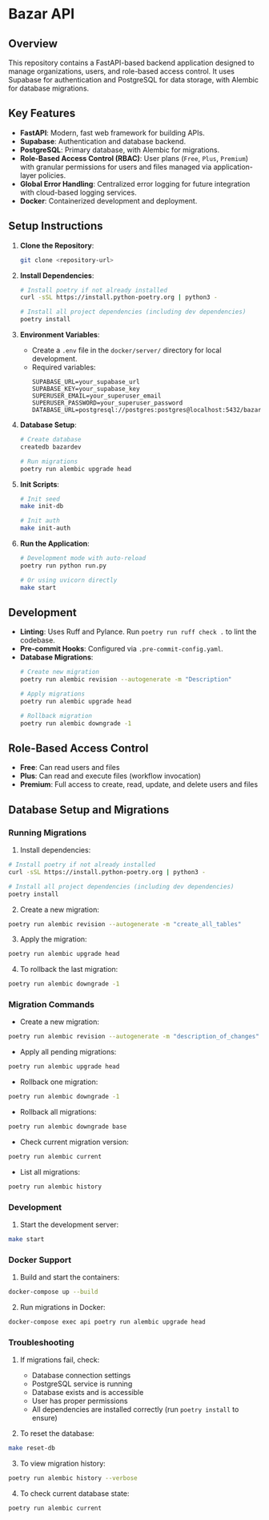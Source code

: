 # Bazar API

## Overview
This repository contains a FastAPI-based backend application designed to manage organizations, users, and role-based access control. It uses Supabase for authentication and PostgreSQL for data storage, with Alembic for database migrations.


## Key Features
- **FastAPI**: Modern, fast web framework for building APIs.
- **Supabase**: Authentication and database backend.
- **PostgreSQL**: Primary database, with Alembic for migrations.
- **Role-Based Access Control (RBAC)**: User plans (`Free`, `Plus`, `Premium`) with granular permissions for users and files managed via application-layer policies.
- **Global Error Handling**: Centralized error logging for future integration with cloud-based logging services.
- **Docker**: Containerized development and deployment.

## Setup Instructions
1. **Clone the Repository**:
   ```bash
   git clone <repository-url>
   ```

2. **Install Dependencies**:
   ```bash
   # Install poetry if not already installed
   curl -sSL https://install.python-poetry.org | python3 -

   # Install all project dependencies (including dev dependencies)
   poetry install
   ```

3. **Environment Variables**:
   - Create a `.env` file in the `docker/server/` directory for local development.
   - Required variables:
     ```
     SUPABASE_URL=your_supabase_url
     SUPABASE_KEY=your_supabase_key
     SUPERUSER_EMAIL=your_superuser_email
     SUPERUSER_PASSWORD=your_superuser_password
     DATABASE_URL=postgresql://postgres:postgres@localhost:5432/bazardev
     ```

4. **Database Setup**:
   ```bash
   # Create database
   createdb bazardev

   # Run migrations
   poetry run alembic upgrade head
   ```

5. **Init Scripts**:
   ```bash
   # Init seed
   make init-db

   # Init auth
   make init-auth
   ```

6. **Run the Application**:
   ```bash
   # Development mode with auto-reload
   poetry run python run.py

   # Or using uvicorn directly
   make start
   ```

## Development
- **Linting**: Uses Ruff and Pylance. Run `poetry run ruff check .` to lint the codebase.
- **Pre-commit Hooks**: Configured via `.pre-commit-config.yaml`.
- **Database Migrations**:
  ```bash
  # Create new migration
  poetry run alembic revision --autogenerate -m "Description"

  # Apply migrations
  poetry run alembic upgrade head

  # Rollback migration
  poetry run alembic downgrade -1
  ```

## Role-Based Access Control
- **Free**: Can read users and files
- **Plus**: Can read and execute files (workflow invocation)
- **Premium**: Full access to create, read, update, and delete users and files


## Database Setup and Migrations

### Running Migrations

1. Install dependencies:
```bash
# Install poetry if not already installed
curl -sSL https://install.python-poetry.org | python3 -

# Install all project dependencies (including dev dependencies)
poetry install
```

2. Create a new migration:
```bash
poetry run alembic revision --autogenerate -m "create_all_tables"
```

3. Apply the migration:
```bash
poetry run alembic upgrade head
```

4. To rollback the last migration:
```bash
poetry run alembic downgrade -1
```

### Migration Commands

- Create a new migration:
```bash
poetry run alembic revision --autogenerate -m "description_of_changes"
```

- Apply all pending migrations:
```bash
poetry run alembic upgrade head
```

- Rollback one migration:
```bash
poetry run alembic downgrade -1
```

- Rollback all migrations:
```bash
poetry run alembic downgrade base
```

- Check current migration version:
```bash
poetry run alembic current
```

- List all migrations:
```bash
poetry run alembic history
```

### Development

1. Start the development server:
```bash
make start
```

### Docker Support

1. Build and start the containers:
```bash
docker-compose up --build
```

2. Run migrations in Docker:
```bash
docker-compose exec api poetry run alembic upgrade head
```

### Troubleshooting

1. If migrations fail, check:
   - Database connection settings
   - PostgreSQL service is running
   - Database exists and is accessible
   - User has proper permissions
   - All dependencies are installed correctly (run `poetry install` to ensure)

2. To reset the database:
```bash
make reset-db
```

3. To view migration history:
```bash
poetry run alembic history --verbose
```

4. To check current database state:
```bash
poetry run alembic current
```



